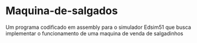 # Maquina-de-salgados
Um programa codificado em assembly para o simulador Edsim51 que busca implementar o funcionamento de uma maquina de venda de salgadinhos
